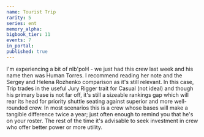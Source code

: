 ```yaml
---
name: Tourist Trip
rarity: 5
series: ent
memory_alpha:
bigbook_tier: 11
events: 7
in_portal:
published: true
---
```


I'm experiencing a bit of nIb'poH - we just had this crew last week and his name then was Human Torres. I recommend reading her note and the Sergey and Helena Rozhenko comparison as it's still relevant. In this case, Trip trades in the useful Jury Rigger trait for Casual (not ideal) and though his primary base is not far off, it's still a sizeable rankings gap which will rear its head for priority shuttle seating against superior and more well-rounded crew. In most scenarios this is a crew whose bases will make a tangible difference twice a year; just often enough to remind you that he's on your roster. The rest of the time it's advisable to seek investment in crew who offer better power or more utility.
